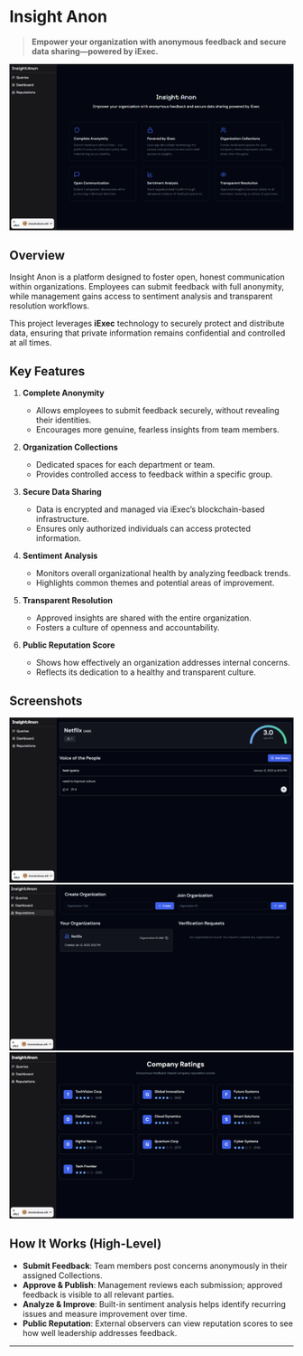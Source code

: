 # Insight Anon

> **Empower your organization with anonymous feedback and secure data sharing—powered by iExec.**

![landing](packages\nextjs\public\0.png)

## Overview
Insight Anon is a platform designed to foster open, honest communication within organizations. Employees can submit feedback with full anonymity, while management gains access to sentiment analysis and transparent resolution workflows.  

This project leverages **iExec** technology to securely protect and distribute data, ensuring that private information remains confidential and controlled at all times.

## Key Features

1. **Complete Anonymity**  
   - Allows employees to submit feedback securely, without revealing their identities.  
   - Encourages more genuine, fearless insights from team members.

2. **Organization Collections**  
   - Dedicated spaces for each department or team.  
   - Provides controlled access to feedback within a specific group.

3. **Secure Data Sharing**  
   - Data is encrypted and managed via iExec’s blockchain-based infrastructure.  
   - Ensures only authorized individuals can access protected information.

4. **Sentiment Analysis**  
   - Monitors overall organizational health by analyzing feedback trends.  
   - Highlights common themes and potential areas of improvement.

5. **Transparent Resolution**  
   - Approved insights are shared with the entire organization.  
   - Fosters a culture of openness and accountability.

6. **Public Reputation Score**  
   - Shows how effectively an organization addresses internal concerns.  
   - Reflects its dedication to a healthy and transparent culture.


## Screenshots

![query](packages\nextjs\public\1.png)
![dashboard](packages\nextjs\public\3.png)
![reputation](packages\nextjs\public\2.png)

## How It Works (High-Level)

- **Submit Feedback**: Team members post concerns anonymously in their assigned Collections.  
- **Approve & Publish**: Management reviews each submission; approved feedback is visible to all relevant parties.  
- **Analyze & Improve**: Built-in sentiment analysis helps identify recurring issues and measure improvement over time.  
- **Public Reputation**: External observers can view reputation scores to see how well leadership addresses feedback.

---

